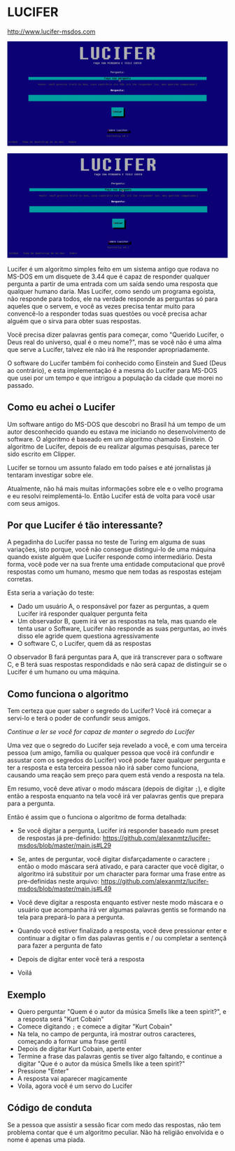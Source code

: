 # LUCIFER

http://www.lucifer-msdos.com

![Um exemplo do lucifer quando ele não te responde](lucifer-no-answer.gif)

![Um exemplo do Lucifer quando ele te responde](lucifer-answer.gif)

Lucifer é um algoritmo simples feito em um sistema antigo que rodava no MS-DOS em um disquete de 3.44 que é capaz de responder qualquer pergunta a partir de uma entrada com um saída sendo uma resposta que qualquer humano daria. Mas Lucifer, como sendo um programa egoísta, não responde para todos, ele na verdade responde as perguntas só para aqueles que o servem, e você as vezes precisa tentar muito para convencê-lo a responder todas suas questões ou você precisa achar alguém que o sirva para obter suas respostas.

Você precisa dizer palavras gentis para começar, como "Querido Lucifer, o Deus real do universo, qual é o meu nome?", mas se você não é uma alma que serve a Lucifer, talvez ele não irá lhe responder apropriadamente.

O software do Lucifer também foi conhecido como Einstein and Sued (Deus ao contrário), e esta implementação é a mesma do Lucifer para MS-DOS que usei por um tempo e que intrigou a população da cidade que morei no passado.

## Como eu achei o Lucifer
Um software antigo do MS-DOS que descobri no Brasil há um tempo de um autor desconhecido quando eu estava me iniciando no desenvolvimento de software. O algoritmo é baseado em um algoritmo chamado Einstein. O algoritmo de Lucifer, depois de eu realizar algumas pesquisas, parece ter sido escrito em Clipper.

Lucifer se tornou um assunto falado em todo países e até jornalistas já tentaram investigar sobre ele.

Atualmente, não há mais muitas informações sobre ele e o velho programa e eu resolvi reimplementá-lo. Então Lucifer está de volta para você usar com seus amigos.

## Por que Lucifer é tão interessante?
A pegadinha do Lucifer passa no teste de Turing em alguma de suas variações, isto porque, você não consegue distingui-lo de uma máquina quando existe alguém que Lucifer responde como intermediário. Desta forma, você pode ver na sua frente uma entidade computacional que provê respostas como um humano, mesmo que nem todas as respostas estejam corretas.

Esta seria a variação do teste:
* Dado um usuário A, o responsável por fazer as perguntas, a quem Lucifer irá responder qualquer pergunta feita
* Um observador B, quem irá ver as respostas na tela, mas quando ele tenta usar o Software, Lucifer não responde as suas perguntas, ao invés disso ele agride quem questiona agressivamente
* O software C, o Lucifer, quem dá as respostas

O observador B fará perguntas para A, que irá transcrever para o software C, e B terá suas respostas respondidads e não será capaz de distinguir se o Lucifer é um humano ou uma máquina.

## Como funciona o algoritmo
Tem certeza que quer saber o segredo do Lucifer? Você irá começar a servi-lo e terá o poder de confundir seus amigos.

*Continue a ler se você for capaz de manter o segredo do Lucifer*

Uma vez que o segredo do Lucifer seja revelado a você, e com uma terceira pessoa (um amigo, família ou qualquer pessoa que você irá confundir e assustar com os segredos do Lucifer) você pode fazer qualquer pergunta e ter a resposta e esta terceira pessoa não irá saber como funciona, causando uma reação sem preço para quem está vendo a resposta na tela.

Em resumo, você deve ativar o modo máscara (depois de digitar `;`), e digite então a resposta enquanto na tela você irá
 ver palavras gentis que prepara para a pergunta.

Então é assim que o funciona o algoritmo de forma detalhada:

* Se você digitar a pergunta, Lucifer irá responder baseado num preset de respostas já pre-definido: https://github.com/alexanmtz/lucifer-msdos/blob/master/main.js#L29

* Se, antes de perguntar, você digitar disfarçadamente o caractere `;` então o modo máscara será ativado, e para caracter que você digitar, o algoritmo irá substituir por um character para formar uma frase entre as pre-definidas neste arquivo: https://github.com/alexanmtz/lucifer-msdos/blob/master/main.js#L49

* Você deve digitar a resposta enquanto estiver neste modo máscara e o usuário que acompanha irá ver algumas palavras gentis se formando na tela para prepará-lo para a pergunta.

* Quando você estiver finalizado a resposta, você deve pressionar enter e continuar a digitar o fim das palavras gentis e / ou completar a sentençã para fazer a pergunta de fato

* Depois de digitar enter você terá a resposta

* Voilá

## Exemplo

* Quero perguntar "Quem é o autor da música Smells like a teen spirit?", e a resposta será "Kurt Cobain"
* Comece digitando `;` e comece a digitar "Kurt Cobain"
* Na tela, no campo de pergunta, irá mostrar outros caracteres, começando a formar uma frase gentil
* Depois de digitar Kurt Cobain, aperte enter
* Termine a frase das palavras gentis se tiver algo faltando, e continue a digitar "Que é o autor da música Smells like a teen spirit?"
* Pressione "Enter"
* A resposta vai aparecer magicamente
* Voila, agora você é um servo do Lucifer

## Código de conduta
Se a pessoa que assistir a sessão ficar com medo das respostas, não tem problema contar que é um algoritmo peculiar. Não há religião envolvida e o nome é apenas uma piada.
